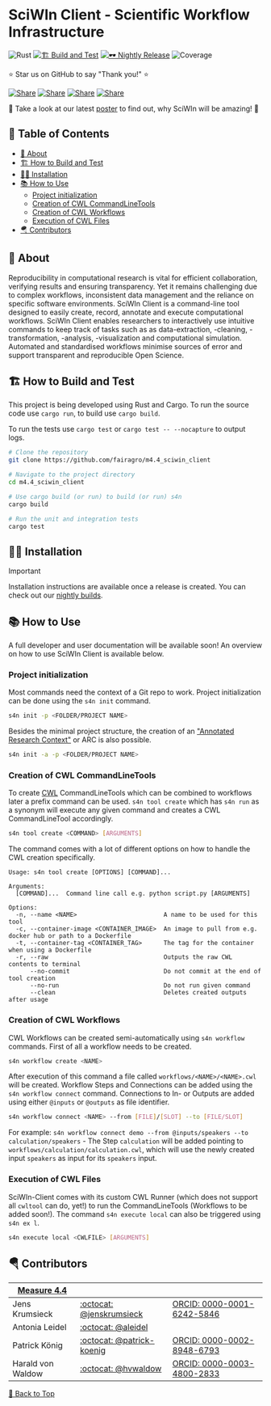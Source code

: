<a name="top"></a>
# SciWIn Client - Scientific Workflow Infrastructure<!-- omit from toc -->

![Rust][rust-image] 
[![🏗️ Build and Test](https://github.com/fairagro/m4.4_sciwin_client/actions/workflows/build.yml/badge.svg)](https://github.com/fairagro/m4.4_sciwin_client/actions/workflows/build.yml)
[![🕶️ Nightly Release](https://github.com/fairagro/m4.4_sciwin_client/actions/workflows/nightly.yml/badge.svg)](https://github.com/fairagro/m4.4_sciwin_client/actions/workflows/nightly.yml)
![Coverage][coverage-badge]

⭐ Star us on GitHub to say "Thank you!" ⭐

[![Share](https://img.shields.io/badge/share-0A66C2?logo=linkedin&logoColor=white)](https://www.linkedin.com/sharing/share-offsite/?url=https://github.com/fairagro/m4.4_sciwin_client)
[![Share](https://img.shields.io/badge/share-FF4500?logo=reddit&logoColor=white)](https://www.reddit.com/submit?title=Check%20out%20this%20project%20on%20GitHub:%20https://github.com/fairagro/m4.4_sciwin_client)
[![Share](https://img.shields.io/badge/share-1877F2?logo=facebook&logoColor=white)](https://www.facebook.com/sharer/sharer.php?u=https://github.com/fairagro/m4.4_sciwin_client)
[![Share](https://img.shields.io/badge/share-000000?logo=x&logoColor=white)](https://x.com/intent/tweet?text=Check%20out%20this%20project%20on%20GitHub:%2[https://github.com/fairagro/m4.4_sciwin_client](https://github.com/fairagro/m4.4_sciwin_client))

🦀 Take a look at our latest [poster](https://doi.org/10.5281/zenodo.11619213) to find out, why SciWIn will be amazing! 👀

## 📖 Table of Contents<!-- omit from toc -->
- [🚀 About](#-about)
- [🏗️ How to Build and Test](#️-how-to-build-and-test)
- [🐱‍👤 Installation](#-installation)
- [📚 How to Use](#-how-to-use)
  - [Project initialization](#project-initialization)
  - [Creation of CWL CommandLineTools](#creation-of-cwl-commandlinetools)
  - [Creation of CWL Workflows](#creation-of-cwl-workflows)
  - [Execution of CWL Files](#execution-of-cwl-files)
- [🪂 Contributors](#-contributors)


## 🚀 About
Reproducibility in computational research is vital for efficient collaboration, verifying results and ensuring transparency. Yet it remains challenging due to complex workflows, inconsistent data management and the reliance on specific software environments. SciWIn Client is a command-line tool designed to easily create, record, annotate and execute computational workflows. SciWIn Client enables researchers to interactively use intuitive commands to keep track of tasks such as as data-extraction, -cleaning, -transformation, -analysis, -visualization and computational simulation. Automated and standardised workflows minimise sources of error and support transparent and reproducible Open Science.

## 🏗️ How to Build and Test
This project is being developed using Rust and Cargo. To run the source code use `cargo run`, to build use `cargo build`. 

To run the tests use `cargo test` or `cargo test -- --nocapture` to output logs.

```bash
# Clone the repository
git clone https://github.com/fairagro/m4.4_sciwin_client

# Navigate to the project directory
cd m4.4_sciwin_client

# Use cargo build (or run) to build (or run) s4n
cargo build

# Run the unit and integration tests
cargo test
```

## 🐱‍👤 Installation
> [!IMPORTANT]
> Installation instructions are available once a release is created. You can check out our [nightly builds](https://github.com/fairagro/m4.4_sciwin_client/actions/workflows/nightly.yml).

## 📚 How to Use
A full developer and user documentation will be available soon! An overview on how to use SciWIn Client is available below.

### Project initialization
Most commands need the context of a Git repo to work. Project initialization can be done using the `s4n init` command.
```bash
s4n init -p <FOLDER/PROJECT NAME>
```
Besides the minimal project structure, the creation of an ["Annotated Research Context"](https://arc-rdm.org/) or ARC is also possible.
```bash
s4n init -a -p <FOLDER/PROJECT NAME>
```

### Creation of CWL CommandLineTools
To create [CWL](https://www.commonwl.org/) CommandLineTools which can be combined to workflows later a prefix command can be used. `s4n tool create` which has `s4n run` as a synonym will execute any given command and creates a CWL CommandLineTool accordingly.
```bash
s4n tool create <COMMAND> [ARGUMENTS]
```
The command comes with a lot of different options on how to handle the CWL creation specifically.
```
Usage: s4n tool create [OPTIONS] [COMMAND]...

Arguments:
  [COMMAND]...  Command line call e.g. python script.py [ARGUMENTS]

Options:
  -n, --name <NAME>                        A name to be used for this tool
  -c, --container-image <CONTAINER_IMAGE>  An image to pull from e.g. docker hub or path to a Dockerfile
  -t, --container-tag <CONTAINER_TAG>      The tag for the container when using a Dockerfile
  -r, --raw                                Outputs the raw CWL contents to terminal
      --no-commit                          Do not commit at the end of tool creation
      --no-run                             Do not run given command
      --clean                              Deletes created outputs after usage
```

### Creation of CWL Workflows
CWL Workflows can be created semi-automatically using `s4n workflow` commands. First of all a workflow needs to be created.
```bash
s4n workflow create <NAME>
```
After execution of this command a file called `workflows/<NAME>/<NAME>.cwl` will be created. 
Workflow Steps and Connections can be added using the `s4n workflow connect` command. Connections to In- or Outputs are added using either `@inputs` or `@outputs` as file identifier.
```bash
s4n workflow connect <NAME> --from [FILE]/[SLOT] --to [FILE/SLOT]
```
For example: `s4n workflow connect demo --from @inputs/speakers --to calculation/speakers` - The Step `calculation` will be added pointing to `workflows/calculation/calculation.cwl`, which will use the newly created input `speakers` as input for its `speakers` input.

### Execution of CWL Files
SciWIn-Client comes with its custom CWL Runner (which does not support all `cwltool` can do, yet!) to run the CommandLineTools (Workflows to be added soon!). The command `s4n execute local` can also be triggered using `s4n ex l`.
```bash
s4n execute local <CWLFILE> [ARGUMENTS]
```

## 🪂 Contributors
|[Measure 4.4](https://fairagro.net/tag/measure-4-4/)|||
|--|--|--|
|Jens Krumsieck|[:octocat: @jenskrumsieck](https://github.com/JensKrumsieck)|[ORCID: 0000-0001-6242-5846](https://orcid.org/0000-0001-6242-5846)|
|Antonia Leidel|[:octocat: @aleidel](https://github.com/aleidel)| |
|Patrick König|[:octocat: @patrick-koenig](https://github.com/patrick-koenig)|[ORCID: 0000-0002-8948-6793](https://orcid.org/0000-0002-8948-6793)|
|Harald von Waldow|[:octocat: @hvwaldow](https://github.com/hvwaldow)|[ORCID: 0000-0003-4800-2833](https://orcid.org/0000-0003-4800-2833)|

<!--section images-->
[coverage-badge]: https://coverage.jenskrumsieck.de/coverage/fairagro/m4.4_sciwin_client
[rust-image]: https://img.shields.io/badge/Rust-%23000000.svg?e&logo=rust&logoColor=white


[🔼 Back to Top](#top)